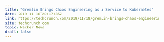 ```yaml
---
title: "Gremlin Brings Chaos Engineering as a Service to Kubernetes"
date: 2019-11-18T20:17:35Z
link: https://techcrunch.com/2019/11/18/gremlin-brings-chaos-engineering-as-a-service-to-kubernetes/?utm_medium=RSS&utm_source=hune
site: techcrunch.com
topic: Hacker News
draft: false
---
```

